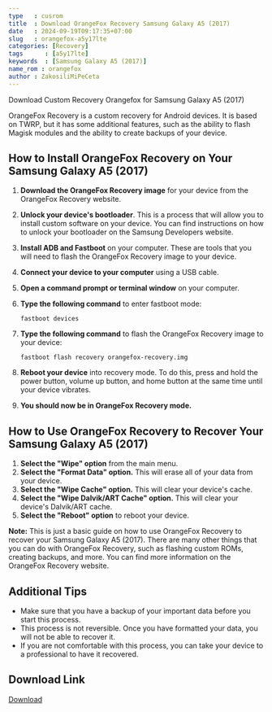 ```yaml
---
type   : cusrom
title  : Download OrangeFox Recovery Samsung Galaxy A5 (2017)
date   : 2024-09-19T09:17:35+07:00
slug   : orangefox-a5y17lte
categories: [Recovery]
tags      : [a5y17lte]
keywords  : [Samsung Galaxy A5 (2017)]
name_rom : orangefox
author : ZakosiliMiPeCeta
---
```


Download Custom Recovery Orangefox for Samsung Galaxy A5 (2017)


OrangeFox Recovery is a custom recovery for Android devices. It is based on TWRP, but it has some additional features, such as the ability to flash Magisk modules and the ability to create backups of your device.

## How to Install OrangeFox Recovery on Your Samsung Galaxy A5 (2017)

1.  **Download the OrangeFox Recovery image** for your device from the OrangeFox Recovery website.
2.  **Unlock your device's bootloader**. This is a process that will allow you to install custom software on your device. You can find instructions on how to unlock your bootloader on the Samsung Developers website.
3.  **Install ADB and Fastboot** on your computer. These are tools that you will need to flash the OrangeFox Recovery image to your device.
4.  **Connect your device to your computer** using a USB cable.
5.  **Open a command prompt or terminal window** on your computer.
6.  **Type the following command** to enter fastboot mode:

      ```
      fastboot devices
      ```

7.  **Type the following command** to flash the OrangeFox Recovery image to your device:

      ```
      fastboot flash recovery orangefox-recovery.img
      ```

8.  **Reboot your device** into recovery mode. To do this, press and hold the power button, volume up button, and home button at the same time until your device vibrates.
9.  **You should now be in OrangeFox Recovery mode.**

## How to Use OrangeFox Recovery to Recover Your Samsung Galaxy A5 (2017)

1.  **Select the "Wipe" option** from the main menu.
2.  **Select the "Format Data" option.** This will erase all of your data from your device.
3.  **Select the "Wipe Cache" option.** This will clear your device's cache.
4.  **Select the "Wipe Dalvik/ART Cache" option.** This will clear your device's Dalvik/ART cache.
5.  **Select the "Reboot" option** to reboot your device.

**Note:** This is just a basic guide on how to use OrangeFox Recovery to recover your Samsung Galaxy A5 (2017). There are many other things that you can do with OrangeFox Recovery, such as flashing custom ROMs, creating backups, and more. You can find more information on the OrangeFox Recovery website.

## Additional Tips

*  Make sure that you have a backup of your important data before you start this process.
*  This process is not reversible. Once you have formatted your data, you will not be able to recover it.
*  If you are not comfortable with this process, you can take your device to a professional to have it recovered.



## Download Link
[Download](https://orangefox.download/device/a5y17lte)

